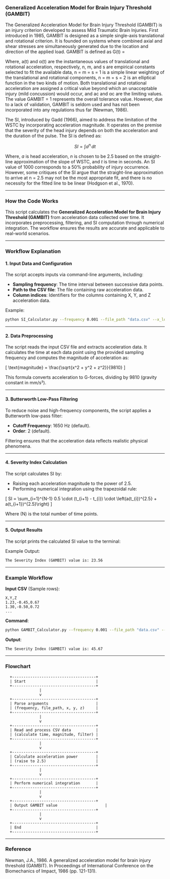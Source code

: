 ### Generalized Acceleration Model for Brain Injury Threshold (GAMBIT)

The Generalized Acceleration Model for Brain Injury Threshold (GAMBIT) is an injury criterion developed to assess Mild Traumatic Brain Injuries. First introduced in 1985, GAMBIT is designed as a simple single-axis translational and rotational criterion. It is founded on systems where combined axial and shear stresses are simultaneously generated
due to the location and direction of the applied load. GAMBIT is defined as
G(t) =


Where, a(t) and α(t) are the instantaneous values of translational and rotational acceleration,
respectively, n, m, and s are empirical constants selected to fit the available data, n = m = s =
1 is a simple linear weighting of the translational and rotational components, n = m = s = 2 is
an elliptical function in the two kinds of motion. Both translational and rotational acceleration
are assigned a critical value beyond which an unacceptable injury (mild concussion) would
occur, and ac and αc are the limiting values. The value GAMBIT = 1 represents the overall
tolerance value. However, due to a lack of validation, GAMBIT is seldom used and has not
been incorporated into any regulations thus far (Newman, 1986).

The SI, introduced by Gadd (1966), aimed to address the limitation of the WSTC by incorporating acceleration magnitude. It operates on the premise that the severity of the head injury depends on both the acceleration and the duration of the pulse. The SI is defined as:

$$ SI =\int_{}^{}a^n \, dt $$

Where, $a$ is head acceleration, $n$ is chosen to be 2.5 based on the straight-line approximation of the slope of WSTC, and $t$ is time in seconds. An SI value of 1000 corresponds to a 50% probability of injury occurrence. However, some critiques of the SI argue that the straight-line approximation to arrive at n = 2.5 may not be the most appropriate fit, and there is no necessity for the fitted line to be linear (Hodgson et al., 1970).

---

### How the Code Works

This script calculates the **Generalized Acceleration Model for Brain Injury Threshold (GAMBIT)** from acceleration data collected over time. It incorporates preprocessing, filtering, and SI computation through numerical integration. The workflow ensures the results are accurate and applicable to real-world scenarios.

---

### Workflow Explanation

#### 1. Input Data and Configuration
The script accepts inputs via command-line arguments, including:
- **Sampling frequency**: The time interval between successive data points.
- **Path to the CSV file**: The file containing raw acceleration data.
- **Column indices**: Identifiers for the columns containing X, Y, and Z acceleration data.

Example:
```bash
python SI_Calculator.py --frequency 0.001 --file_path "data.csv" --x_location 2 --y_location 3 --z_location 4
```

---

#### 2. Data Preprocessing
The script reads the input CSV file and extracts acceleration data. It calculates the time at each data point using the provided sampling frequency and computes the magnitude of acceleration as:

\[
\text{magnitude} = \frac{\sqrt{x^2 + y^2 + z^2}}{9810}
\]

This formula converts acceleration to G-forces, dividing by 9810 (gravity constant in mm/s²).

---

#### 3. Butterworth Low-Pass Filtering
To reduce noise and high-frequency components, the script applies a Butterworth low-pass filter:
- **Cutoff Frequency**: 1650 Hz (default).
- **Order**: 2 (default).

Filtering ensures that the acceleration data reflects realistic physical phenomena.

---

#### 4. Severity Index Calculation
The script calculates SI by:
- Raising each acceleration magnitude to the power of 2.5.
- Performing numerical integration using the trapezoidal rule:

\[
SI = \sum_{i=1}^{N-1} 0.5 \cdot (t_{i+1} - t_{i}) \cdot \left(a(t_{i})^{2.5} + a(t_{i+1})^{2.5}\right)
\]

Where \(N\) is the total number of time points.

---

#### 5. Output Results
The script prints the calculated SI value to the terminal:

Example Output:
```
The Severity Index (GAMBIT) value is: 23.56
```

---

### Example Workflow

**Input CSV** (Sample rows):
```csv
X,Y,Z
1.23,-0.45,0.67
1.30,-0.50,0.72
...
```

**Command**:
```bash
python GAMBIT_Calculator.py --frequency 0.001 --file_path "data.csv" --x_location 1 --y_location 2 --z_location 3
```

**Output**:
```
The Severity Index (GAMBIT) value is: 45.67
```

---

### Flowchart
```plaintext
  +-------------------------------------+
  | Start                               |
  +-------------------------------------+
               |
               v
  +-------------------------------------+
  | Parse arguments                     |
  | (frequency, file_path, x, y, z)     |
  +-------------------------------------+
               |
               v
  +-------------------------------------+
  | Read and process CSV data           |
  | (calculate time, magnitude, filter) |
  +-------------------------------------+
               |
               v
  +-------------------------------------+
  | Calculate acceleration power        |
  | (raise to 2.5)                      |
  +-------------------------------------+
               |
               v
  +-------------------------------------+
  | Perform numerical integration       |
  +-------------------------------------+
               |
               v
  +-------------------------------------+
  | Output GAMBIT value                     |
  +-------------------------------------+
               |
               v
  +-------------------------------------+
  | End                                 |
  +-------------------------------------+
```

---

### Reference
Newman, J.A., 1986. A generalized acceleration model for brain injury threshold (GAMBIT). In Proceedings of International Conference on the Biomechanics of Impact, 1986 (pp. 121-131).